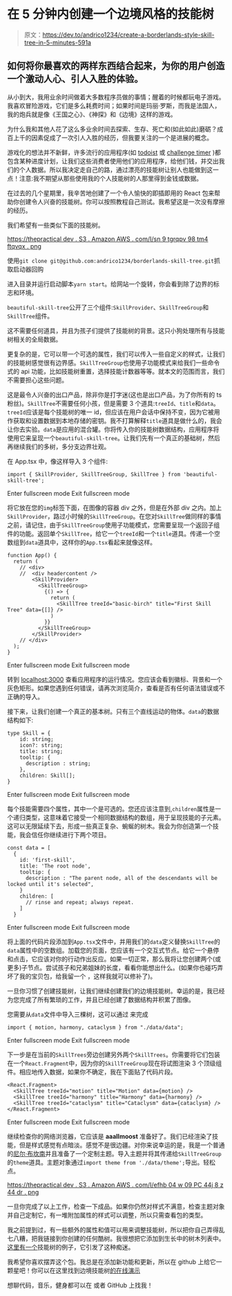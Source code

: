 # 在 5 分钟内创建一个边境风格的技能树

> 原文：<https://dev.to/andrico1234/create-a-borderlands-style-skill-tree-in-5-minutes-591a>

## 如何将你最喜欢的两样东西结合起来，为你的用户创造一个激动人心、引人入胜的体验。

从小到大，我用业余时间做着大多数程序员做的事情；醒着的时候都玩电子游戏。我喜欢冒险游戏，它们是多么耗费时间；如果时间是玛丽·罗斯，而我是法国人，我的炮兵就是像《王国之心》、《神探》和《边境》这样的游戏。

为什么我和其他人花了这么多业余时间去探索、生存、死亡和(如此如此)磨砺？成百上千的因素促成了一次引人入胜的经历，但我要关注的一个是进展的概念。

游戏化的想法并不新鲜，许多流行的应用程序(如 [todoist](https://todoist.com/?lang=en) 或 [challenge timer](https://productivitychallengetimer.com/) )都包含某种进度计划，让我们这些消费者使用他们的应用程序，给他们钱，并交出我们的个人数据。所以我决定走自己的路，通过漂亮的技能树让别人也能做到这一点！注意:我不期望从那些使用我的个人技能树的人那里得到金钱或数据。

在过去的几个星期里，我辛苦地创建了一个令人愉快的即插即用的 React 包来帮助你创建令人兴奋的技能树。你可以按照教程自己测试。我希望这是一次没有摩擦的经历。

我们希望有一些类似下面的技能树。

[https://thepractical dev . S3 . Amazon AWS . com/I/sn 9 tgrqpv 98 tm4 ftqvqx . png](https://thepracticaldev.s3.amazonaws.com/i/sn9tgrqpv98tm4ftqvqx.png)

使用`git clone git@github.com:andrico1234/borderlands-skill-tree.git`抓取启动器回购

进入目录并运行启动脚本`yarn start`。给网站一个旋转，你会看到除了边界的标志和环境。

`beautiful-skill-tree`公开了三个组件:`SkillProvider`、`SkillTreeGroup`和`SkillTree`组件。

这不需要任何道具，并且为孩子们提供了技能树的背景。这只小狗处理所有与技能树相关的全局数据。

更复杂的是，它可以带一个可选的属性，我们可以传入一些自定义的样式，让我们的技能树感觉很有边界感。`SkillTreeGroup`也使用子功能模式来给我们一些命令式的 api 功能，比如技能树重置，选择技能计数器等等。就本文的范围而言，我们不需要担心这些问题。

这是最令人兴奋的出口产品，除非你是打字迷(这也是出口产品，为了你所有的 ts 粉丝)。`SkillTree`不需要任何小孩，但是需要 3 个道具:`treeId`、`title`和`data`。`treeId`应该是每个技能树的唯一 id，但应该在用户会话中保持不变，因为它被用作获取和设置数据到本地存储的密钥。我不打算解释`title`道具是做什么的，我会让你去实验。`data`是应用的混合罐。你将传入你的技能树数据结构，应用程序将使用它来呈现一个`beautiful-skill-tree`。让我们先有一个真正的基础树，然后再继续我们的多树，多分支边界壮观。

在 App.tsx 中，像这样导入 3 个组件:

```
import { SkillProvider, SkillTreeGroup, SkillTree } from 'beautiful-skill-tree'; 
```

Enter fullscreen mode Exit fullscreen mode

将它放在您的`img`标签下面，在图像的容器 div 之外，但是在外部 div 之内。加上`SkillProvider`，路过小时候的`SkillTreeGroup`。在您对`SkillTree`做同样的事情之前，请记住，由于`SkillTreeGroup`使用子功能模式，您需要呈现一个返回子组件的功能。返回单个`SkillTree`，给它一个`treeId`和一个`title`道具。传递一个空数组到`data`道具中，这样你的`App.tsx`看起来就像这样。

```
function App() {
  return (
    // <div>
    //  <div headercontent />
        <SkillProvider>
          <SkillTreeGroup>
            {() => {
              return (
                <SkillTree treeId="basic-birch" title="First Skill Tree" data={[]} />
              )
            }}
          </SkillTreeGroup>
        </SkillProvider>
    // </div>
  );
} 
```

Enter fullscreen mode Exit fullscreen mode

转到 [localhost:3000](http://localhost:3000) 查看应用程序的运行情况。您应该会看到徽标、背景和一个灰色矩形。如果您遇到任何错误，请再次浏览简介，查看是否有任何语法错误或不正确的导入。

接下来，让我们创建一个真正的基本树。只有三个直线运动的物体。`data`的数据结构如下:

```
type Skill = { 
    id: string;
    icon?: string;
    title: string;
    tooltip: {
      description : string;
    },
    children: Skill[];
} 
```

Enter fullscreen mode Exit fullscreen mode

每个技能需要四个属性，其中一个是可选的。您还应该注意到,`children`属性是一个递归类型，这意味着它接受一个相同数据结构的数组，用于呈现技能的子元素。这可以无限延续下去，形成一些真正复杂、蜿蜒的树木。我会为你创造第一个技能，我会信任你继续进行下两个项目。

```
const data = [
  {
    id: 'first-skill',
    title: 'The root node',
    tooltip: {
      description : "The parent node, all of the descendants will be locked until it's selected",
    }
    children: [
      // rinse and repeat; always repeat.
    ]
  } 
```

Enter fullscreen mode Exit fullscreen mode

将上面的代码片段添加到`App.tsx`文件中，并用我们的`data`定义替换`SkillTree`的`data`属性中的空数组。加载您的页面，您应该有一个交互式节点。给它一个悬停和点击，它应该对你的行动作出反应。如果一切正常，那么我将让您创建两个(或更多)子节点。尝试孩子和兄弟姐妹的长度，看看你能想出什么。(如果你也碰巧弄坏了我的宝贝包，给我留一个 ，这样我就可以修补了)。

一旦你习惯了创建技能树，让我们继续创建我们的边境技能树。幸运的是，我已经为您完成了所有繁琐的工作，并且已经创建了数据结构并积累了图像。

您需要从`data`文件中导入三棵树，这可以通过
来完成

```
import { motion, harmony, cataclysm } from "./data/data"; 
```

Enter fullscreen mode Exit fullscreen mode

下一步是在当前的`SkillTrees`旁边创建另外两个`SkillTrees`。你需要将它们包装在一个`React.Fragment`中，因为你的`SkillTreeGroup`现在将试图渲染 3 个顶级组件。相应地传入数据，如果你不确定，我在下面贴了代码片段。

```
<React.Fragment>
  <SkillTree treeId="motion" title="Motion" data={motion} />
  <SkillTree treeId="harmony" title="Harmony" data={harmony} />
  <SkillTree treeId="cataclysm" title="Cataclysm" data={cataclysm} /> </React.Fragment> 
```

Enter fullscreen mode Exit fullscreen mode

继续检查你的网络浏览器，它应该是 **aaallmoost** 准备好了。我们已经渲染了技能，但是样式感觉有点暗淡。感觉不是很边疆。对你来说幸运的是，我是一个普通的[尼尔·布坎南](https://www.youtube.com/watch?v=0evlWSY8kTc)并且准备了一个定制主题。导入主题并将其传递给`SkillTreeGroup`的`theme`道具。主题对象通过`import theme from './data/theme';`导出。轻松点。

[https://thepractical dev . S3 . Amazon AWS . com/I/efhb 04 w 09 PC 44j 8 z 44 dr . png](https://thepracticaldev.s3.amazonaws.com/i/efhb04w09pc44j8z44dr.png)

一旦你完成了以上工作，检查一下成品。如果你仍然对样式不满意，检查主题对象并自己定制它，有一堆附加属性的样式可以调整，所以只需查看包的类型。

我之前提到过，有一些额外的属性和值可以用来调整技能树，所以把你自己弄得乱七八糟，把我链接到你创建的任何酷树。我很想把它添加到生长中的树木列表中。[这里有一个](https://calisthenicsskills.com/)技能树的例子，它引发了这种痴迷。

我希望你喜欢摆弄这个包。我总是在添加新功能和更新，所以在 github 上给它一颗星吧！你可以在这里找到边境技能树[的在线演示](http://borderlands-skill-tree.s3-website.eu-west-2.amazonaws.com/)

想聊代码，音乐，健身都可以在  或者 GitHub 上找我！